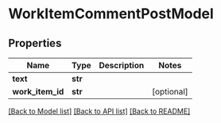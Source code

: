 # WorkItemCommentPostModel


## Properties
Name | Type | Description | Notes
------------ | ------------- | ------------- | -------------
**text** | **str** |  | 
**work_item_id** | **str** |  | [optional] 

[[Back to Model list]](../README.md#documentation-for-models) [[Back to API list]](../README.md#documentation-for-api-endpoints) [[Back to README]](../README.md)


